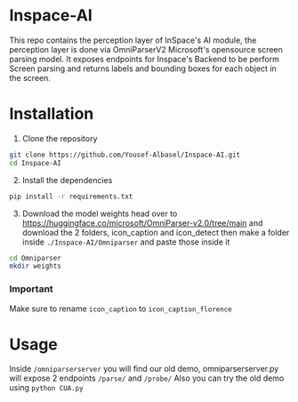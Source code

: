 ﻿# Inspace-AI

This repo contains the perception layer of InSpace's AI module, the perception layer is done via OmniParserV2 Microsoft's opensource screen parsing model.
It exposes endpoints for Inspace's Backend to be perform Screen parsing and returns labels and bounding boxes for each object in the screen.

# Installation

1. Clone the repository
```bash
git clone https://github.com/Yousef-Albasel/Inspace-AI.git
cd Inspace-AI
```
2. Install the dependencies
```bash
pip install -r requirements.txt
```
3. Download the model weights
head over to https://huggingface.co/microsoft/OmniParser-v2.0/tree/main and download the 2 folders, icon_caption and icon_detect
then make a folder inside `./Inspace-AI/Omniparser` and paste those inside it

```bash
cd Omniparser
mkdir weights
```
### Important
Make sure to rename `icon_caption` to `icon_caption_florence`

# Usage

Inside `/omniparserserver` you will find our old demo, omniparserserver.py will expose 2 endpoints `/parse/` and `/probe/`
Also you can try the old demo using `python CUA.py`

